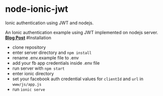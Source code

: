 # node-ionic-jwt
Ionic authentication using JWT and nodejs.

An Ionic authentication example using JWT implemented on nodejs server.
**[Blog Post](http://blog.grossman.io/ionic-jwt-auth-with-facebook-using-nodejs-part-1/)**
#Installation
- clone repository
- enter server directory and ```npm install```
- rename .env.example file to .env
- add your fb app credentials inside .env file
- run server with ```npm start```
- enter ionic directory
- set your facebook auth credential values for ```clientId``` and ```url``` in ```www/js/app.js```
- run ```ionic serve```
